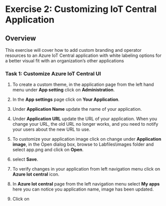 # Exercise 2: Customizing IoT Central Application

## Overview

This exercise will cover how to add custom branding and operator resources to an Azure IoT Central application with white labeling options for a better visual fit with an organization’s other applications

### Task 1: Customize Azure IoT Central UI 

1. To create a custom theme, in the application page from the left hand menu  under **App setting**  click on **Administration**.

1. In the **App settings** page click on **Your Application**. 

1. Under **Application Name** update the name of your application.

1. Under **Application URL** update the URL of your application. When you change your URL, the old URL no longer works, and you need to notify your users about the new URL to use.

1. To customize your application image click on change under **Application image**, in the Open dialog box, browse to Labfiles\images folder and select app.png and click on **Open**. 

1. select **Save**.

1. To verify changes in your application from left navigation menu click on **Azure Iot central** icon. 

1. In **Azure Iot central** page from the left navigation menu select **My apps** here you can notice you application name, image has been updated. 

1. Click on 


